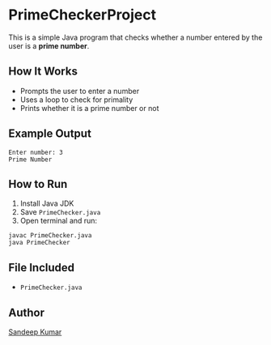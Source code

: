 # PrimeCheckerProject

This is a simple Java program that checks whether a number entered by the user is a **prime number**.

## How It Works
- Prompts the user to enter a number
- Uses a loop to check for primality
- Prints whether it is a prime number or not

## Example Output
```
Enter number: 3
Prime Number
```

## How to Run
1. Install Java JDK
2. Save `PrimeChecker.java`
3. Open terminal and run:
```
javac PrimeChecker.java
java PrimeChecker
```

## File Included
- `PrimeChecker.java`

## Author
[Sandeep Kumar](https://github.com/kumarsandeep100)
